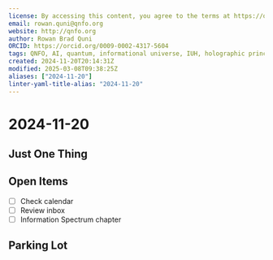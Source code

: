 ```yaml
---
license: By accessing this content, you agree to the terms at https://qnfo.org/LICENSE
email: rowan.quni@qnfo.org
website: http://qnfo.org
author: Rowan Brad Quni
ORCID: https://orcid.org/0009-0002-4317-5604
tags: QNFO, AI, quantum, informational universe, IUH, holographic principle
created: 2024-11-20T20:14:31Z
modified: 2025-03-08T09:38:25Z
aliases: ["2024-11-20"]
linter-yaml-title-alias: "2024-11-20"
---
```


# 2024-11-20

## Just One Thing

## Open Items

- [ ] Check calendar
- [ ] Review inbox
- [ ] Information Spectrum chapter

## Parking Lot
